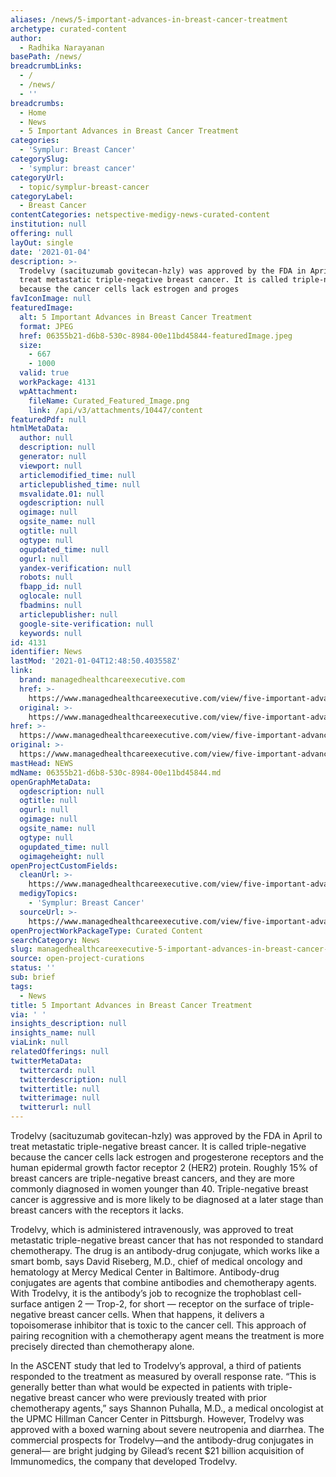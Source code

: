 ```yaml
---
aliases: /news/5-important-advances-in-breast-cancer-treatment
archetype: curated-content
author:
  - Radhika Narayanan
basePath: /news/
breadcrumbLinks:
  - /
  - /news/
  - ''
breadcrumbs:
  - Home
  - News
  - 5 Important Advances in Breast Cancer Treatment
categories:
  - 'Symplur: Breast Cancer'
categorySlug:
  - 'symplur: breast cancer'
categoryUrl:
  - topic/symplur-breast-cancer
categoryLabel:
  - Breast Cancer
contentCategories: netspective-medigy-news-curated-content
institution: null
offering: null
layOut: single
date: '2021-01-04'
description: >-
  Trodelvy (sacituzumab govitecan-hzly) was approved by the FDA in April to
  treat metastatic triple-negative breast cancer. It is called triple-negative
  because the cancer cells lack estrogen and proges
favIconImage: null
featuredImage:
  alt: 5 Important Advances in Breast Cancer Treatment
  format: JPEG
  href: 06355b21-d6b8-530c-8984-00e11bd45844-featuredImage.jpeg
  size:
    - 667
    - 1000
  valid: true
  workPackage: 4131
  wpAttachment:
    fileName: Curated_Featured_Image.png
    link: /api/v3/attachments/10447/content
featuredPdf: null
htmlMetaData:
  author: null
  description: null
  generator: null
  viewport: null
  articlemodified_time: null
  articlepublished_time: null
  msvalidate.01: null
  ogdescription: null
  ogimage: null
  ogsite_name: null
  ogtitle: null
  ogtype: null
  ogupdated_time: null
  ogurl: null
  yandex-verification: null
  robots: null
  fbapp_id: null
  oglocale: null
  fbadmins: null
  articlepublisher: null
  google-site-verification: null
  keywords: null
id: 4131
identifier: News
lastMod: '2021-01-04T12:48:50.403558Z'
link:
  brand: managedhealthcareexecutive.com
  href: >-
    https://www.managedhealthcareexecutive.com/view/five-important-advances-in-breast-cancer-treatment
  original: >-
    https://www.managedhealthcareexecutive.com/view/five-important-advances-in-breast-cancer-treatment
href: >-
  https://www.managedhealthcareexecutive.com/view/five-important-advances-in-breast-cancer-treatment
original: >-
  https://www.managedhealthcareexecutive.com/view/five-important-advances-in-breast-cancer-treatment
mastHead: NEWS
mdName: 06355b21-d6b8-530c-8984-00e11bd45844.md
openGraphMetaData:
  ogdescription: null
  ogtitle: null
  ogurl: null
  ogimage: null
  ogsite_name: null
  ogtype: null
  ogupdated_time: null
  ogimageheight: null
openProjectCustomFields:
  cleanUrl: >-
    https://www.managedhealthcareexecutive.com/view/five-important-advances-in-breast-cancer-treatment
  medigyTopics:
    - 'Symplur: Breast Cancer'
  sourceUrl: >-
    https://www.managedhealthcareexecutive.com/view/five-important-advances-in-breast-cancer-treatment
openProjectWorkPackageType: Curated Content
searchCategory: News
slug: managedhealthcareexecutive-5-important-advances-in-breast-cancer-treatment
source: open-project-curations
status: ''
sub: brief
tags:
  - News
title: 5 Important Advances in Breast Cancer Treatment
via: ' '
insights_description: null
insights_name: null
viaLink: null
relatedOfferings: null
twitterMetaData:
  twittercard: null
  twitterdescription: null
  twittertitle: null
  twitterimage: null
  twitterurl: null
---
```

<p>Trodelvy (sacituzumab govitecan-hzly) was approved by the FDA in April to treat metastatic triple-negative breast cancer. It is called triple-negative because the cancer cells lack estrogen and progesterone receptors and the human epidermal growth factor receptor 2 (HER2) protein. Roughly 15% of breast cancers are triple-negative breast cancers, and they are more commonly diagnosed in women younger than 40. Triple-negative breast cancer is aggressive and is more likely to be diagnosed at a later stage than breast cancers with the receptors it lacks.</p><p>Trodelvy, which is administered intravenously, was approved to treat metastatic triple-negative breast cancer that has not responded to standard chemotherapy. The drug is an antibody-drug conjugate, which works like a smart bomb, says David Riseberg, M.D., chief of medical oncology and hematology at Mercy Medical Center in Baltimore. Antibody-drug conjugates are agents that combine antibodies and chemotherapy agents. With Trodelvy, it is the antibody’s job to recognize the trophoblast cell-surface antigen 2 — Trop-2, for short — receptor on the surface of triple-negative breast cancer cells. When that happens, it delivers a topoisomerase inhibitor that is toxic to the cancer cell. This approach of pairing recognition with a chemotherapy agent means the treatment is more precisely directed than chemotherapy alone.</p><p>In the ASCENT study that led to Trodelvy’s approval, a third of patients responded to the treatment as measured by overall response rate. “This is generally better than what would be expected in patients with triple-negative breast cancer who were previously treated with prior chemotherapy agents,” says Shannon Puhalla, M.D., a medical oncologist at the UPMC Hillman Cancer Center in Pittsburgh. However, Trodelvy was approved with a boxed warning about severe neutropenia and diarrhea. The commercial prospects for Trodelvy—and the antibody-drug conjugates in general— are bright judging by Gilead’s recent $21 billion acquisition of Immunomedics, the company that developed Trodelvy.</p>